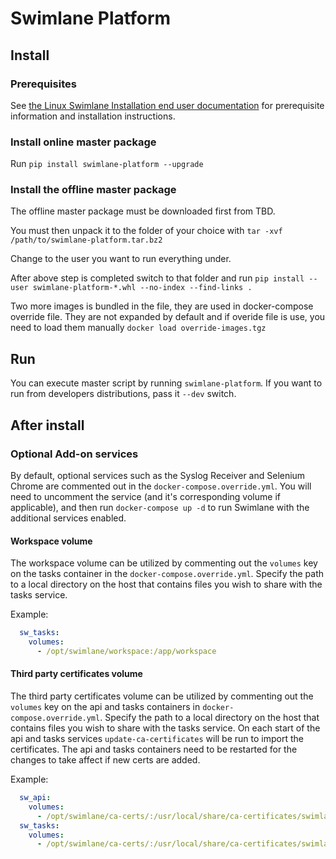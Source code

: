 # Swimlane Platform

## Install

### Prerequisites

See [the Linux Swimlane Installation end user documentation](https://swimlane.gitbook.io/swimlane-installation-and-upgrade-guide/swimlane_installation/linux_swimlane_installation) for prerequisite information and installation instructions.

### Install online master package

Run `pip install swimlane-platform --upgrade`

### Install the offline master package

The offline master package must be downloaded first from TBD.

You must then unpack it to the folder of your choice with `tar -xvf /path/to/swimlane-platform.tar.bz2`

Change to the user you want to run everything under.

After above step is completed switch to that folder and run `pip install --user swimlane-platform-*.whl --no-index --find-links .`

Two more images is bundled in the file, they are used in docker-compose
override file. They are not expanded by default and if overide
file is use, you need to load them manually `docker load override-images.tgz`

## Run

You can execute master script by running `swimlane-platform`. If you want to run from developers distributions,
pass it `--dev` switch.

## After install

### Optional Add-on services

By default, optional services such as the Syslog Receiver and Selenium Chrome are commented out in the `docker-compose.override.yml`. You will need to uncomment the service (and it's corresponding volume if applicable), and then run `docker-compose up -d` to run Swimlane with the additional services enabled.

#### Workspace volume
The workspace volume can be utilized by commenting out the `volumes` key on the tasks container in the `docker-compose.override.yml`. Specify the path to a local directory on the host that contains files you wish to share with the tasks service.

Example:

```yaml
  sw_tasks:
    volumes:
      - /opt/swimlane/workspace:/app/workspace
```

#### Third party certificates volume
The third party certificates volume can be utilized by commenting out the `volumes` key on the api and tasks containers in `docker-compose.override.yml`. Specify the path to a local directory on the host that contains files you wish to share with the tasks service. On each start of the api and tasks services `update-ca-certificates` will be run to import the certificates. The api and tasks containers need to be restarted for the changes to take affect if new certs are added.

Example:

```yaml
  sw_api:
    volumes:
      - /opt/swimlane/ca-certs/:/usr/local/share/ca-certificates/swimlane/
  sw_tasks:
    volumes:
      - /opt/swimlane/ca-certs/:/usr/local/share/ca-certificates/swimlane/
```
